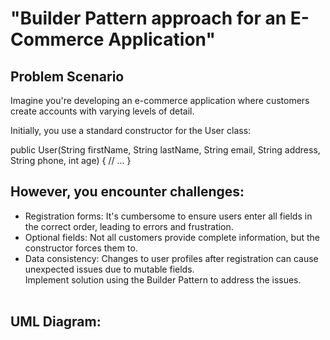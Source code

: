 # "Builder Pattern approach for an E-Commerce Application"

## Problem Scenario

Imagine you're developing an e-commerce application where customers create accounts with varying levels of detail.

Initially, you use a standard constructor for the User class:

public User(String firstName, String lastName, String email,
           String address, String phone, int age) {
     // ...
}

## However, you encounter challenges:

* Registration forms: It's cumbersome to ensure users enter all fields in the correct order, leading to errors and frustration.
* Optional fields: Not all customers provide complete information, but the constructor forces them to.
* Data consistency: Changes to user profiles after registration can cause unexpected issues due to mutable fields. <br>
Implement solution using the Builder Pattern to address the issues.<br><br>

## UML Diagram:
